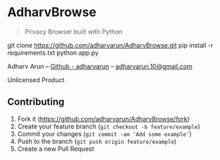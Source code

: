# AdharvBrowse
> Privacy Browser built with Python

git clone https://github.com/adharvarun/AdharvBrowse.git
pip install -r requirements.txt
python app.py

Adharv Arun – [Github - adharvarun](https://github.com/adharvarun) – adharvarun.10@gmail.com

Unlicensed Product

## Contributing

1. Fork it (<https://github.com/adharvarun/AdharvBrowse/fork>)
2. Create your feature branch (`git checkout -b feature/example`)
3. Commit your changes (`git commit -am 'Add some example'`)
4. Push to the branch (`git push origin feature/example`)
5. Create a new Pull Request